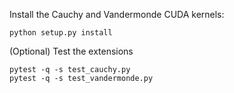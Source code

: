 Install the Cauchy and Vandermonde CUDA kernels:
```
python setup.py install
```

(Optional) Test the extensions
```
pytest -q -s test_cauchy.py
pytest -q -s test_vandermonde.py
```